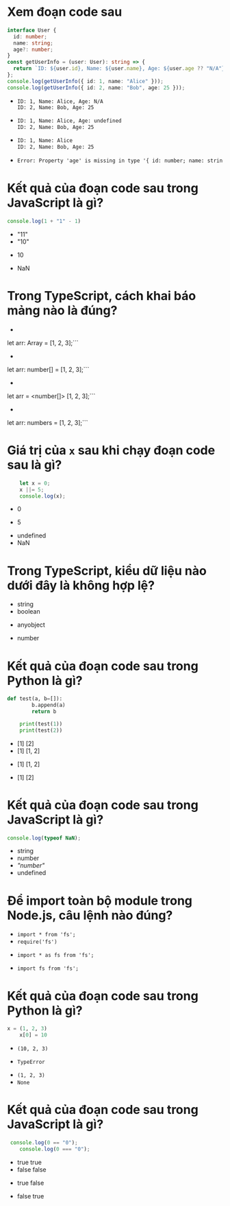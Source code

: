 # Xem đoạn code sau
```typescript
interface User {
  id: number;
  name: string;
  age?: number;
}
const getUserInfo = (user: User): string => {
  return `ID: ${user.id}, Name: ${user.name}, Age: ${user.age ?? "N/A"}`;
};
console.log(getUserInfo({ id: 1, name: "Alice" }));
console.log(getUserInfo({ id: 2, name: "Bob", age: 25 }));
```

* ```
  ID: 1, Name: Alice, Age: N/A
  ID: 2, Name: Bob, Age: 25
  ```

- ```txt
  ID: 1, Name: Alice, Age: undefined
  ID: 2, Name: Bob, Age: 25
  ```

- ```txt
  ID: 1, Name: Alice
  ID: 2, Name: Bob, Age: 25
  ```

- ```txt
  Error: Property 'age' is missing in type '{ id: number; name: string; }' but required in type 'User'.
  ```

# Kết quả của đoạn code sau trong JavaScript là gì?
```javascript
console.log(1 + "1" - 1)
```

- "11"
- "10"
* 10
- NaN

# Trong TypeScript, cách khai báo mảng nào là đúng?

- ```typescript

 let arr: Array = [1, 2, 3];```
- ```typescript

 let arr: number[] = [1, 2, 3];```

- ```typescript

 let arr = <number[]> [1, 2, 3];```

- ```typescript

 let arr: numbers = [1, 2, 3];```

# Giá trị của `x` sau khi chạy đoạn code sau là gì?

```javascript
    let x = 0;
    x ||= 5;
    console.log(x);
```

- 0
* 5
- undefined
- NaN

# Trong TypeScript, kiểu dữ liệu nào dưới đây là không hợp lệ?

- string
- boolean
* anyobject
- number

# Kết quả của đoạn code sau trong Python là gì?

```python
def test(a, b=[]):
        b.append(a)
        return b

    print(test(1))
    print(test(2))
```

- [1] [2]
- [1] [1, 2]
* [1] [1, 2]
- [1] [2]

# Kết quả của đoạn code sau trong JavaScript là gì?

```javascript
console.log(typeof NaN);
```

- string
- number
- *"number"*
- undefined

# Để import toàn bộ module trong Node.js, câu lệnh nào đúng?

- ```import * from 'fs';```
- ```require('fs')```
* ```import * as fs from 'fs';```
- ```import fs from 'fs';```

# Kết quả của đoạn code sau trong Python là gì?

```python
x = (1, 2, 3)
    x[0] = 10
```

- ```(10, 2, 3)```
* ```TypeError```
- ```(1, 2, 3)```
- ```None```

# Kết quả của đoạn code sau trong JavaScript là gì?

```javascript
 console.log(0 == "0");
    console.log(0 === "0");
```

- true true
- false false
* true false
- false true
